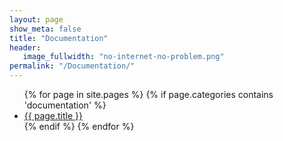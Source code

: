 ```yaml
---
layout: page
show_meta: false
title: "Documentation"
header:
   image_fullwidth: "no-internet-no-problem.png"
permalink: "/Documentation/"
---
```

<ul>
    {% for page in site.pages %}
      {% if page.categories contains 'documentation' %}
        <li><a href="{{ site.url }}{{ page.url }}">{{ page.title }}</a></li>
      {% endif %}
    {% endfor %}
</ul>
